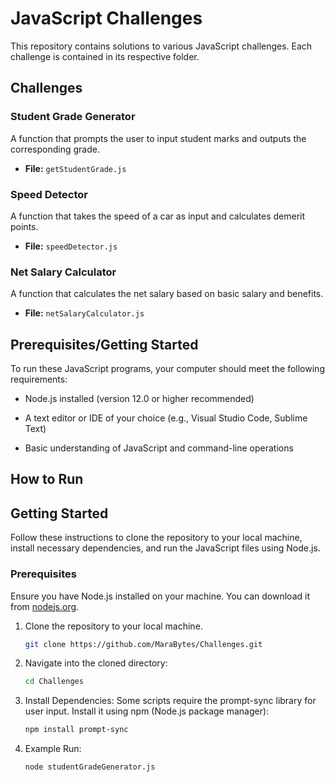 # JavaScript Challenges

This repository contains solutions to various JavaScript challenges. Each challenge is contained in its respective folder.

## Challenges

### Student Grade Generator

A function that prompts the user to input student marks and outputs the corresponding grade.

- **File:** `getStudentGrade.js`

### Speed Detector

A function that takes the speed of a car as input and calculates demerit points.

- **File:** `speedDetector.js`

### Net Salary Calculator

A function that calculates the net salary based on basic salary and benefits.

- **File:** `netSalaryCalculator.js`
## Prerequisites/Getting Started ##

To run these JavaScript programs, your computer should meet the
following requirements:

-   Node.js installed (version 12.0 or higher recommended)

-   A text editor or IDE of your choice (e.g., Visual Studio Code,
    Sublime Text)

-   Basic understanding of JavaScript and command-line operations
## How to Run
## Getting Started

Follow these instructions to clone the repository to your local machine, install necessary dependencies, and run the JavaScript files using Node.js.

### Prerequisites

Ensure you have Node.js installed on your machine. You can download it from [nodejs.org](https://nodejs.org/).
1. Clone the repository to your local machine.
   ```bash
   git clone https://github.com/MaraBytes/Challenges.git

2. Navigate into the cloned directory:
   ```bash
   cd Challenges
3. Install Dependencies:
   Some scripts require the prompt-sync library for user input. Install it using npm (Node.js package manager):
   ```bash
   npm install prompt-sync
4. Example Run:
   ```bash
   node studentGradeGenerator.js

